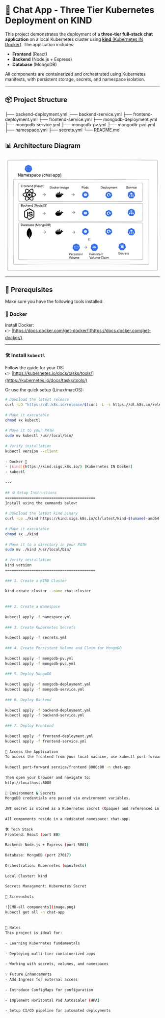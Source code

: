 # 🧱 Chat App - Three Tier Kubernetes Deployment on KIND

This project demonstrates the deployment of a **three-tier full-stack chat application** on a local Kubernetes cluster using [**kind** (Kubernetes IN Docker)](https://kind.sigs.k8s.io/). The application includes:

- **Frontend** (React)
- **Backend** (Node.js + Express)
- **Database** (MongoDB)

All components are containerized and orchestrated using Kubernetes manifests, with persistent storage, secrets, and namespace isolation.

---

## 📦 Project Structure

├── backend-deployment.yml
├── backend-service.yml
├── frontend-deployment.yml
├── frontend-service.yml
├── mongodb-deployment.yml
├── mongodb-service.yml
├── mongodb-pv.yml
├── mongodb-pvc.yml
├── namespace.yml
├── secrets.yml
└── README.md

## 📊 Architecture Diagram

![Kubernetes Architecture](Kubernetes.png)

---

## 🚀 Prerequisites

Make sure you have the following tools installed:

### 🐳 Docker

Install Docker:  
👉 [https://docs.docker.com/get-docker/](https://docs.docker.com/get-docker/)

---

### 🛠️ Install `kubectl`

Follow the guide for your OS:  
👉 [https://kubernetes.io/docs/tasks/tools/](https://kubernetes.io/docs/tasks/tools/)

Or use the quick setup (Linux/macOS):

```bash
# Download the latest release
curl -LO "https://dl.k8s.io/release/$(curl -L -s https://dl.k8s.io/release/stable.txt)/bin/$(uname | tr '[:upper:]' '[:lower:]')/amd64/kubectl"

# Make it executable
chmod +x kubectl

# Move it to your PATH
sudo mv kubectl /usr/local/bin/

# Verify installation
kubectl version --client

- Docker 🐳
- [kind](https://kind.sigs.k8s.io/) (Kubernetes IN Docker)
- kubectl

---

## ⚙️ Setup Instructions
=========================================
Install using the commands below:

# Download the latest kind binary
curl -Lo ./kind https://kind.sigs.k8s.io/dl/latest/kind-$(uname)-amd64

# Make it executable
chmod +x ./kind

# Move it to a directory in your PATH
sudo mv ./kind /usr/local/bin/

# Verify installation
kind version
=========================================

### 1. Create a KIND Cluster

kind create cluster --name chat-cluster


### 2. Create a Namespace

kubectl apply -f namespace.yml

### 3. Create Kubernetes Secrets

kubectl apply -f secrets.yml

### 4. Create Persistent Volume and Claim for MongoDB

kubectl apply -f mongodb-pv.yml
kubectl apply -f mongodb-pvc.yml

### 5. Deploy MongoDB

kubectl apply -f mongodb-deployment.yml
kubectl apply -f mongodb-service.yml

### 6. Deploy Backend

kubectl apply -f backend-deployment.yml
kubectl apply -f backend-service.yml

### 7. Deploy Frontend

kubectl apply -f frontend-deployment.yml
kubectl apply -f frontend-service.yml

📡 Access the Application
To access the frontend from your local machine, use kubectl port-forward:

kubectl port-forward service/frontend 8080:80 -n chat-app

Then open your browser and navigate to:
http://localhost:8080

🔐 Environment & Secrets
MongoDB credentials are passed via environment variables.

JWT secret is stored as a Kubernetes secret (Opaque) and referenced in the backend deployment.

All components reside in a dedicated namespace: chat-app.

🛠 Tech Stack
Frontend: React (port 80)

Backend: Node.js + Express (port 5001)

Database: MongoDB (port 27017)

Orchestration: Kubernetes (manifests)

Local Cluster: kind

Secrets Management: Kubernetes Secret

📸 Screenshots

![CMD-all components](image.png)
kubectl get all -n chat-app


📘 Notes
This project is ideal for:

- Learning Kubernetes fundamentals

- Deploying multi-tier containerized apps

- Working with secrets, volumes, and namespaces

💡 Future Enhancements
- Add Ingress for external access

- Introduce ConfigMaps for configuration

- Implement Horizontal Pod Autoscaler (HPA)

- Setup CI/CD pipeline for automated deployments